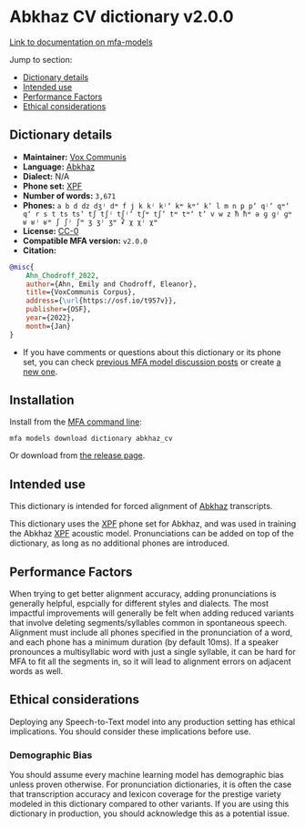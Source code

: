 
# Abkhaz CV dictionary v2.0.0

[Link to documentation on mfa-models](https://mfa-models.readthedocs.io/en/main/dictionary/abkhaz_cv.html)

Jump to section:

- [Dictionary details](#dictionary-details)
- [Intended use](#intended-use)
- [Performance Factors](#performance-factors)
- [Ethical considerations](#ethical-considerations)

## Dictionary details

- **Maintainer:** [Vox Communis](https://osf.io/t957v/)
- **Language:** [Abkhaz](https://en.wikipedia.org/wiki/Abkhaz_language)
- **Dialect:** N/A
- **Phone set:** [XPF](https://github.com/CohenPr-XPF/XPF)
- **Number of words:** `3,671`
- **Phones:** `a b d dz dʒʲ dʷ f j k kʲ kʲʼ kʷ kʷʼ kʼ l m n p pʼ qʲʼ qʷʼ qʼ r s t ts tsʼ tʃ tʃʲ tʃʲʼ tʃʷ tʃʼ tʷ tʷʼ tʼ v w z ħ ħʷ ə ɡ ɡʲ ɡʷ ʁ ʁʲ ʁʷ ʃ ʃʲ ʃʷ ʒ ʒʲ ʒʷ ʡ χ χʲ χʷ`
- **License:** [CC-0](https://creativecommons.org/publicdomain/zero/1.0/)
- **Compatible MFA version:** `v2.0.0`
- **Citation:**

```bibtex
@misc{
	Ahn_Chodroff_2022,
	author={Ahn, Emily and Chodroff, Eleanor},
	title={VoxCommunis Corpus},
	address={\url{https://osf.io/t957v}},
	publisher={OSF},
	year={2022},
	month={Jan}
}
```

- If you have comments or questions about this dictionary or its phone set, you can check [previous MFA model discussion posts](https://github.com/MontrealCorpusTools/mfa-models/discussions?discussions_q=Abkhaz+CV+dictionary+v2.0.0) or create [a new one](https://github.com/MontrealCorpusTools/mfa-models/discussions/new).

## Installation

Install from the [MFA command line](https://montreal-forced-aligner.readthedocs.io/en/latest/user_guide/models/index.html):

```
mfa models download dictionary abkhaz_cv
```

Or download from [the release page](https://github.com/MontrealCorpusTools/mfa-models/releases/tag/dictionary-abkhaz_cv-v2.0.0).

## Intended use

This dictionary is intended for forced alignment of [Abkhaz](https://en.wikipedia.org/wiki/Abkhaz_language) transcripts.

This dictionary uses the [XPF](https://github.com/CohenPr-XPF/XPF) phone set for Abkhaz, and was used in training the Abkhaz [XPF](https://github.com/CohenPr-XPF/XPF) acoustic model.
Pronunciations can be added on top of the dictionary, as long as no additional phones are introduced.

## Performance Factors

When trying to get better alignment accuracy, adding pronunciations is generally helpful, espcially for different styles and dialects.
The most impactful improvements will generally be felt when adding reduced variants that
involve deleting segments/syllables common in spontaneous speech.  Alignment must include all phones specified in the pronunciation of a word, and each phone has
a minimum duration (by default 10ms). If a speaker pronounces a multisyllabic word with just a single syllable, it can be hard for MFA to fit all the segments in,
so it will lead to alignment errors on adjacent words as well.

## Ethical considerations

Deploying any Speech-to-Text model into any production setting has ethical implications. You should consider these implications before use.

### Demographic Bias

You should assume every machine learning model has demographic bias unless proven otherwise.
For pronunciation dictionaries, it is often the case that transcription accuracy and lexicon coverage for the prestige variety modeled in this dictionary compared to other variants.
If you are using this dictionary in production, you should acknowledge this as a potential issue.
